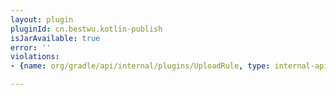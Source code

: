 ```yaml
---
layout: plugin
pluginId: cn.bestwu.kotlin-publish
isJarAvailable: true
error: ''
violations:
- {name: org/gradle/api/internal/plugins/UploadRule, type: internal-api-usage}

---
```

